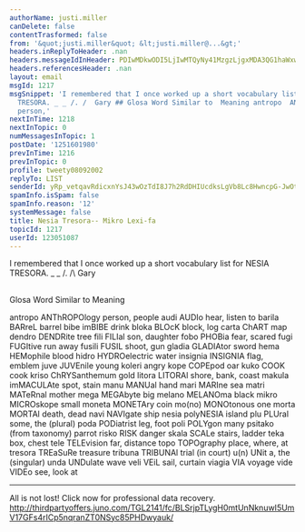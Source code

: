 ```yaml
---
authorName: justi.miller
canDelete: false
contentTrasformed: false
from: '&quot;justi.miller&quot; &lt;justi.miller@...&gt;'
headers.inReplyToHeader: .nan
headers.messageIdInHeader: PDIwMDkwODI5LjIwMTQyNy41MzgzLjgxMDA3QG1haWxwb3AwOC5kY2EudW50ZC5jb20+
headers.referencesHeader: .nan
layout: email
msgId: 1217
msgSnippet: 'I remembered that I once worked up a short vocabulary list for NESIA
  TRESORA. _ _ /. /  Gary ## Glosa Word Similar to  Meaning antropo  ANThROPOlogy
  person,'
nextInTime: 1218
nextInTopic: 0
numMessagesInTopic: 1
postDate: '1251601980'
prevInTime: 1216
prevInTopic: 0
profile: tweety08092002
replyTo: LIST
senderId: yRp_vetqavRdicxnYsJ43wOzTdI8J7h2RdDHIUcdksLgVb8Lc8HwncpG-JwOtTCJDicXV8zdYg8hd4zIpXRqbWpLlbUHC3pVvZfmgzo
spamInfo.isSpam: false
spamInfo.reason: '12'
systemMessage: false
title: Nesia Tresora-- Mikro Lexi-fa
topicId: 1217
userId: 123051087
---
```


I remembered that I once worked up a short vocabulary list for NESIA
TRESORA.
_ _
/.
/\  Gary
##

 Glosa Word Similar to  Meaning

 antropo  ANThROPOlogy person, people
 audi  AUDIo   hear, listen to
 barila  BARreL   barrel
 bibe  imBIBE   drink
 bloka  BLOcK   block, log
 carta  ChART   map
 dendro  DENDRite  tree
 fili  FILIal   son, daughter
 fobo  PHOBia   fear, scared
 fugi  FUGItive  run away
 fusili  FUSIL   shoot, gun
 gladia  GLADIAtor  sword
 hema  HEMophile  blood
 hidro  HYDROelectric water
 insignia INSIGNIA  flag, emblem
 juve  JUVEnile  young
 koleri      angry
 kope  COPEpod   oar
 kuko  COOK   cook
 kriso  ChRYSanthemum gold
 litora  LITORAl   shore, bank, coast
 makula  imMACULAte  spot, stain
 manu  MANUal   hand
 mari  MARIne   sea
 matri  MATeRnal  mother
 mega  MEGAbyte  big
 melano  MELANOma  black
 mikro  MICROskope  small
 moneta  MONETAry  coin
 mo(no)  MONOtonous  one
 morta  MORTAl   death, dead
 navi  NAVIgate  ship
 nesia  polyNESIA  island
 plu   PLUral   some, the (plural)
 poda  PODiatrist  leg, foot
 poli  POLYgon   many
 psitako  (from taxonomy) parrot
 risko  RISK   danger
 skala  SCALe   stairs, ladder
 teka      box, chest
 tele  TELEvision  far, distance
 topo  TOPOgraphy  place, where, at
 tresora  TREaSuRe  treasure
 tribuna  TRIBUNAl  trial (in court)
 u(n)  UNit   a, the (singular)
 unda  UNDulate  wave
 veli  VEiL   sail, curtain
 viagia  VIA    voyage
 vide  VIDEo   see, look at
____________________________________________________________
All is not lost! Click now for professional data recovery.
http://thirdpartyoffers.juno.com/TGL2141/fc/BLSrjpTLygH0mtUnNknuwI5UmV17GFs4rICp5nqranZT0NSyc85PHDwyauk/

